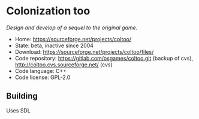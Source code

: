 # Colonization too

_Design and develop of a sequel to the original game._

- Home: https://sourceforge.net/projects/coltoo/
- State: beta, inactive since 2004
- Download: https://sourceforge.net/projects/coltoo/files/
- Code repository: https://gitlab.com/osgames/coltoo.git (backup of cvs), http://coltoo.cvs.sourceforge.net/ (cvs)
- Code language: C++
- Code license: GPL-2.0

## Building

Uses SDL
